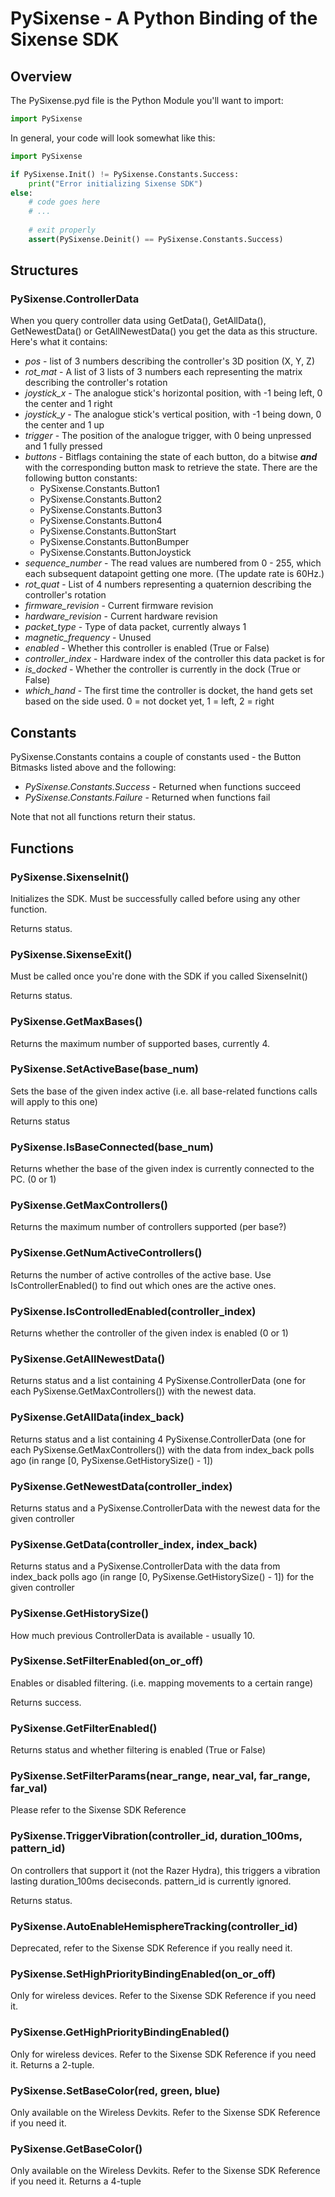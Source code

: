 # PySixense - A Python Binding of the Sixense SDK

## Overview

The PySixense.pyd file is the Python Module you'll want to import:

```Python
import PySixense
```

In general, your code will look somewhat like this:

```Python
import PySixense

if PySixense.Init() != PySixense.Constants.Success:
	print("Error initializing Sixense SDK")
else:
	# code goes here
	# ...
	
	# exit properly
	assert(PySixense.Deinit() == PySixense.Constants.Success)
```

## Structures

### PySixense.ControllerData

When you query controller data using GetData(), GetAllData(), GetNewestData() or GetAllNewestData() you get the data as this structure. Here's what it contains:

* *pos* - list of 3 numbers describing the controller's 3D position (X, Y, Z)
* *rot_mat* - A list of 3 lists of 3 numbers each representing the matrix describing the controller's rotation
* *joystick_x* - The analogue stick's horizontal position, with -1 being left, 0 the center and 1 right
* *joystick_y* - The analogue stick's vertical position, with -1 being down, 0 the center and 1 up
* *trigger* - The position of the analogue trigger, with 0 being unpressed and 1 fully pressed
* *buttons* - Bitflags containing the state of each button, do a bitwise ***and*** with the corresponding button mask to retrieve the state.
  There are the following button constants:
  - PySixense.Constants.Button1
  - PySixense.Constants.Button2
  - PySixense.Constants.Button3
  - PySixense.Constants.Button4
  - PySixense.Constants.ButtonStart
  - PySixense.Constants.ButtonBumper
  - PySixense.Constants.ButtonJoystick
* *sequence_number* - The read values are numbered from 0 - 255, which each subsequent datapoint getting one more. (The update rate is 60Hz.)
* *rot_quat* - List of 4 numbers representing a quaternion describing the controller's rotation
* *firmware_revision* - Current firmware revision
* *hardware_revision* - Current hardware revision
* *packet_type* - Type of data packet, currently always 1
* *magnetic_frequency* - Unused
* *enabled* - Whether this controller is enabled (True or False)
* *controller_index* - Hardware index of the controller this data packet is for
* *is_docked* - Whether the controller is currently in the dock (True or False)
* *which_hand* - The first time the controller is docket, the hand gets set based on the side used. 0 = not docket yet, 1 = left, 2 = right

## Constants

PySixense.Constants contains a couple of constants used - the Button Bitmasks listed above and the following:

* *PySixense.Constants.Success* - Returned when functions succeed
* *PySixense.Constants.Failure* - Returned when functions fail

Note that not all functions return their status.

## Functions

### PySixense.SixenseInit()

Initializes the SDK. Must be successfully called before using any other function.

Returns status.

### PySixense.SixenseExit()

Must be called once you're done with the SDK if you called SixenseInit()

Returns status.

### PySixense.GetMaxBases()

Returns the maximum number of supported bases, currently 4.

### PySixense.SetActiveBase(base_num)

Sets the base of the given index active (i.e. all base-related functions calls will apply to this one)

Returns status

### PySixense.IsBaseConnected(base_num)

Returns whether the base of the given index is currently connected to the PC. (0 or 1)

### PySixense.GetMaxControllers()

Returns the maximum number of controllers supported (per base?)

### PySixense.GetNumActiveControllers()

Returns the number of active controlles of the active base. Use IsControllerEnabled() to find out which ones are the active ones.

### PySixense.IsControlledEnabled(controller_index)

Returns whether the controller of the given index is enabled (0 or 1)

### PySixense.GetAllNewestData()

Returns status and a list containing 4 PySixense.ControllerData (one for each PySixense.GetMaxControllers()) with the newest data.

### PySixense.GetAllData(index_back)

Returns status and a list containing 4 PySixense.ControllerData (one for each PySixense.GetMaxControllers()) with the data from index_back polls ago (in range [0, PySixense.GetHistorySize() - 1])

### PySixense.GetNewestData(controller_index)

Returns status and a PySixense.ControllerData with the newest data for the given controller

### PySixense.GetData(controller_index, index_back)

Returns status and a PySixense.ControllerData with the data from index_back polls ago (in range [0, PySixense.GetHistorySize() - 1]) for the given controller

### PySixense.GetHistorySize()

How much previous ControllerData is available - usually 10.

### PySixense.SetFilterEnabled(on_or_off)

Enables or disabled filtering. (i.e. mapping movements to a certain range)

Returns success.

### PySixense.GetFilterEnabled()

Returns status and whether filtering is enabled (True or False)

### PySixense.SetFilterParams(near_range, near_val, far_range, far_val)

Please refer to the Sixense SDK Reference

### PySixense.TriggerVibration(controller_id, duration_100ms, pattern_id)

On controllers that support it (not the Razer Hydra), this triggers a vibration lasting duration_100ms deciseconds. pattern_id is currently ignored.

Returns status.

### PySixense.AutoEnableHemisphereTracking(controller_id)

Deprecated, refer to the Sixense SDK Reference if you really need it.

### PySixense.SetHighPriorityBindingEnabled(on_or_off)

Only for wireless devices. Refer to the Sixense SDK Reference if you need it.

### PySixense.GetHighPriorityBindingEnabled()

Only for wireless devices. Refer to the Sixense SDK Reference if you need it. Returns a 2-tuple.

### PySixense.SetBaseColor(red, green, blue)

Only available on the Wireless Devkits. Refer to the Sixense SDK Reference if you need it.

### PySixense.GetBaseColor()

Only available on the Wireless Devkits. Refer to the Sixense SDK Reference if you need it. Returns a 4-tuple